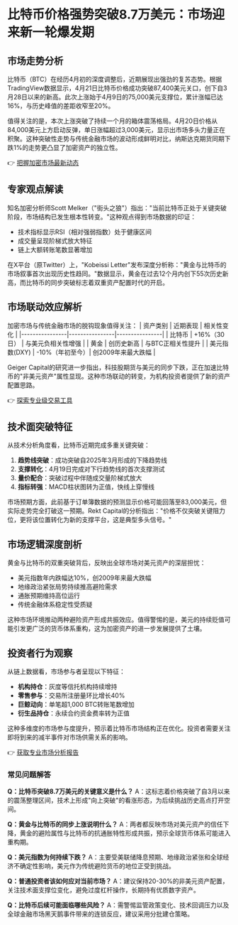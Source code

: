 # 比特币价格强势突破8.7万美元：市场迎来新一轮爆发期

## 市场走势分析
比特币（BTC）在经历4月初的深度调整后，近期展现出强劲的复苏态势。根据TradingView数据显示，4月21日比特币价格成功突破87,400美元关口，创下自3月28日以来的新高。此次上涨始于4月9日的75,000美元支撑位，累计涨幅已达16%，与历史峰值的差距收窄至20%。

值得关注的是，本次上涨突破了持续一个月的箱体震荡格局。4月20日价格从84,000美元上方启动反弹，单日涨幅超过3,000美元，显示出市场多头力量正在积聚。这种突破性走势与传统金融市场的波动形成鲜明对比，纳斯达克期货同期下跌1%的走势更凸显了加密资产的独立性。

👉 [把握加密市场最新动态](https://bit.ly/okx_welcome)

## 专家观点解读
知名加密分析师Scott Melker（"街头之狼"）指出："当前比特币正处于关键突破阶段，市场结构已发生根本性转变。"这种观点得到市场数据的印证：
- 技术指标显示RSI（相对强弱指数）处于健康区间
- 成交量呈现阶梯式放大特征
- 链上大额转账笔数显著增加

在X平台（原Twitter）上，"Kobeissi Letter"发布深度分析称："黄金与比特币的市场叙事首次出现历史性趋同。"数据显示，黄金在过去12个月内创下55次历史新高，而比特币的同步突破标志着双重资产配置时代的开启。

## 市场联动效应解析
加密市场与传统金融市场的脱钩现象值得关注：
| 资产类别       | 近期表现       | 相关性变化     |
|----------------|----------------|----------------|
| 比特币         | +16%（30日）   | 与美元负相关性增强 |
| 黄金           | 创历史新高     | 与BTC正相关性提升 |
| 美元指数(DXY)  | -10%（年初至今）| 创2009年来最大跌幅 |

Geiger Capital的研究进一步指出，科技股期货与美元的同步下跌，正在加速比特币的"非美元资产"属性显现。这种市场联动的转变，为机构投资者提供了新的资产配置思路。

👉 [探索专业级交易工具](https://bit.ly/okx_welcome)

## 技术面突破特征
从技术分析角度看，比特币近期完成多重关键突破：
1. **趋势线突破**：成功突破自2025年3月形成的下降趋势线
2. **支撑转化**：4月19日完成对下行趋势线的首次支撑测试
3. **量价配合**：突破过程中伴随成交量阶梯式放大
4. **指标转强**：MACD柱状图转为正值，快线上穿慢线

市场预期方面，此前基于订单簿数据的预测显示价格可能回落至83,000美元，但实际走势完全打破这一预期。Rekt Capital的分析指出："价格不仅突破关键阻力位，更将该位置转化为新的支撑平台，这是典型多头信号。"

## 市场逻辑深度剖析
黄金与比特币的双重突破背后，反映出全球市场对美元资产的深层担忧：
- 美元指数年内跌幅达10%，创2009年来最大跌幅
- 地缘政治紧张局势持续推高避险需求
- 通胀预期维持高位运行
- 传统金融体系稳定性受质疑

这种市场环境推动两种避险资产形成共振效应。值得警惕的是，美元的持续贬值可能引发更广泛的货币体系重构，这为加密资产的进一步发展提供了土壤。

## 投资者行为观察
从链上数据看，市场参与者呈现以下特征：
- **机构持仓**：灰度等信托机构持续增持
- **零售参与**：交易所注册量环比增长40%
- **巨鲸动向**：单笔超1,000 BTC转账笔数增加
- **衍生品持仓**：永续合约资金费率转为正值

这种多维度的市场参与度提升，预示着比特币市场结构正在优化。投资者需要关注即将到来的减半事件对市场供需关系的影响。

👉 [获取专业市场分析报告](https://bit.ly/okx_welcome)

### 常见问题解答

**Q：比特币突破8.7万美元的关键意义是什么？**
A：这标志着价格突破了自3月以来的震荡整理区间，技术上形成"向上突破"的看涨形态，为后续挑战历史高点打开空间。

**Q：黄金与比特币的同步上涨说明什么？**
A：两者都反映市场对美元资产的信任下降，黄金的避险属性与比特币的抗通胀特性形成共振，预示全球货币体系可能进入重构期。

**Q：美元指数为何持续下跌？**
A：主要受美联储降息预期、地缘政治紧张和全球经济不确定性影响，美元作为传统避险货币的地位正受到挑战。

**Q：普通投资者该如何应对当前市场？**
A：建议保持20-30%的非美元资产配置，关注技术面支撑位变化，避免过度杠杆操作，长期持有优质数字资产。

**Q：比特币后续可能面临哪些风险？**
A：需警惕监管政策变化、技术回调压力以及全球金融市场黑天鹅事件带来的连锁反应，建议采用分批建仓策略。